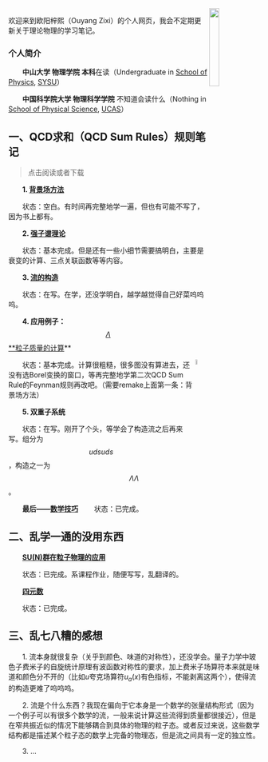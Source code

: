 [^_^]: # 帮助文档https://docs.github.com/cn/get-started/writing-on-github/getting-started-with-writing-and-formatting-on-github/basic-writing-and-formatting-syntax

<img src="https://raw.githubusercontent.com/OuYangZiXi/OuYangZiXi.github.io/main/Image/Minions.jpeg" width = 20% height = 20% div align=right />

欢迎来到欧阳梓熙（Ouyang Zixi）的个人网页，我会不定期更新关于理论物理的学习笔记。

### 个人简介

&emsp;&emsp;**中山大学 物理学院 本科**在读（Undergraduate in [School of Physics](https://spe.sysu.edu.cn/), [SYSU](https://www.sysu.edu.cn/)）

&emsp;&emsp;**中国科学院大学 物理科学学院** 不知道会读什么（Nothing in [School of Physical Science](https://physics.ucas.edu.cn/), [UCAS](https://www.ucas.ac.cn/)）

## 一、QCD求和（QCD Sum Rules）规则笔记

>点击阅读或者下载
  
&emsp;&emsp;**1. [背景场方法](https://github.com/OuYangZiXi/OuYangZiXi.github.io/blob/main/QCDSumRulesNotes/%E8%83%8C%E6%99%AF%E5%9C%BA%E6%96%B9%E6%B3%95.pdf)**

&emsp;&emsp;状态：空白。有时间再完整地学一遍，但也有可能不写了，因为书上都有。


&emsp;&emsp;**2. [强子谱理论](https://github.com/OuYangZiXi/OuYangZiXi.github.io/blob/main/QCDSumRulesNotes/%E5%BC%BA%E5%AD%90%E8%B0%B1%E7%90%86%E8%AE%BA.pdf)**

&emsp;&emsp;状态：基本完成。但是还有一些小细节需要搞明白，主要是衰变的计算、三点关联函数等等内容。


&emsp;&emsp;**3. [流的构造](https://github.com/OuYangZiXi/OuYangZiXi.github.io/blob/main/QCDSumRulesNotes/%E6%B5%81%E7%9A%84%E6%9E%84%E9%80%A0.pdf)**

&emsp;&emsp;状态：在写。在学，还没学明白，越学越觉得自己好菜呜呜呜。


&emsp;&emsp;**4. 应用例子：**[$$\Lambda$$**粒子质量的计算](https://github.com/OuYangZiXi/OuYangZiXi.github.io/blob/main/QCDSumRulesNotes/Lambda%E7%B2%92%E5%AD%90%E8%B4%A8%E9%87%8F%E8%AE%A1%E7%AE%97.pdf)**

[<img src="https://github.com/OuYangZiXi/OuYangZiXi.github.io/blob/main/Image/Logo_pdf.jpeg" width = 5% height = 5% div align=right />](https://raw.githubusercontent.com/OuYangZiXi/OuYangZiXi.github.io/main/Image/Logo_pdf.jpeg)
&emsp;&emsp;状态：基本完成。计算很粗糙，很多图没有算进去，还没有选Borel变换的窗口，等再完整地学第二次QCD Sum Rule的Feynman规则再改吧。（需要remake上面第一条：背景场方法）


&emsp;&emsp;**5. 双重子系统**

&emsp;&emsp;状态：在写。刚开了个头，等学会了构造流之后再来写。组分为$$udsuds$$，构造之一为$$\Lambda\Lambda$$。


&emsp;&emsp;**最后——[数学技巧](https://github.com/OuYangZiXi/OuYangZiXi.github.io/blob/main/QCDSumRulesNotes/%E6%95%B0%E5%AD%A6%E6%8A%80%E5%B7%A7.pdf)**
&emsp;&emsp;状态：已完成。
  
  
## 二、乱学一通的没用东西

&emsp;&emsp;**[SU(N)群在粒子物理的应用](https://github.com/OuYangZiXi/OuYangZiXi.github.io/blob/main/QCDSumRulesNotes/A_Review_of_SU(N)_Group.pdf)**

&emsp;&emsp;状态：已完成。系课程作业，随便写写，乱翻译的。

&emsp;&emsp;**[四元数](https://github.com/OuYangZiXi/OuYangZiXi.github.io/blob/main/QCDSumRulesNotes/%E5%9B%9B%E5%85%83%E6%95%B0.pdf)**

&emsp;&emsp;状态：已完成。


## 三、乱七八糟的感想

&emsp;&emsp;1. 流本身就很复杂（关乎到颜色、味道的对称性），还没学会。量子力学中玻色子费米子的自旋统计原理有波函数对称性的要求，加上费米子场算符本来就是味道和颜色分不开的（比如$u$夸克场算符$u_a(x)$有色指标，不能剥离这两个），使得流的构造更难了呜呜呜。

&emsp;&emsp;2. 流是个什么东西？我现在偏向于它本身是一个数学的张量结构形式（因为一个例子可以有很多个数学的流，一般来说计算这些流得到质量都很接近），但是在窄共振近似的情况下能够耦合到具体的物理的粒子态。或者反过来说，这些数学结构都是描述某个粒子态的数学上完备的物理态，但是流之间具有一定的独立性。

&emsp;&emsp;3. ...
